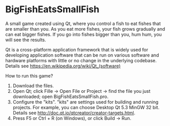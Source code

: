 # BigFishEatsSmallFish
A small game created using Qt, where you control a fish to eat fishes that are smaller than you. As you eat more fishes, your fish grows gradually and can eat bigger fishes. If you go into fishes bigger than you, hum hum, you will see the results.

Qt is a cross-platform application framework that is widely used for developing application software that can be run on various software and hardware platforms with little or no change in the underlying codebase. Details see https://en.wikipedia.org/wiki/Qt_(software)

How to run this game?
1. Download the files.
2. Open Qt; click Fille -> Open File or Project -> find the file you just downloaded; open BigFishEatsSmallFish.pro.
3. Configure the "kits". "kits" are settings used for building and running projects. For example, you can choose Desktop Qt 5.3 MinGW 32 bit. Details see http://doc.qt.io/qtcreator/creator-targets.html.
4. Press F5 or Ctrl + R (on Windows), or click Build -> Run.

